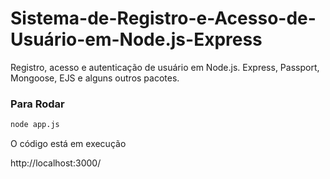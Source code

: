 # Sistema-de-Registro-e-Acesso-de-Usuário-em-Node.js-Express
Registro, acesso e autenticação de usuário em Node.js. Express, Passport, Mongoose, EJS e alguns outros pacotes.

<h3>Para Rodar</h3>

```bash
node app.js
```
O código está em execução

http://localhost:3000/
